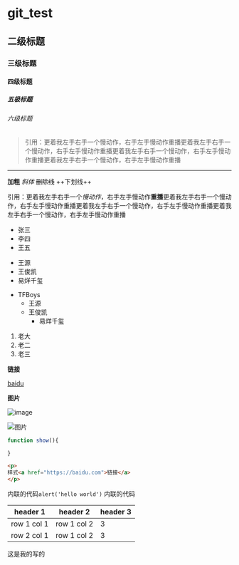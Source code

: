 # git_test

## 二级标题

### 三级标题

#### 四级标题

##### 五极标题

###### 六级标题

>引用：更着我左手右手一个慢动作，右手左手慢动作重播更着我左手右手一个慢动作，右手左手慢动作重播更着我左手右手一个慢动作，右手左手慢动作重播更着我左手右手一个慢动作，右手左手慢动作重播

---

**加粗**
*斜体*
~~删除线~~
++下划线++

引用：更着我左手右手一个*慢动作*，右手左手慢动作**重播**更着我左手右手一个慢动作，右手左手慢动作重播更着我左手右手一个慢动作，右手左手慢动作重播更着我左手右手一个慢动作，右手左手慢动作重播

+ 张三
+ 李四
+ 王五

- 王源
- 王俊凯
- 易烊千玺

+ TFBoys
  - 王源
  - 王俊凯
     - 易烊千玺

1. 老大
2. 老二
3. 老三

**链接**

[baidu](https://baidu.com)

**图片**

![image](http://bbs.sxsram.com/template/wekei_sim_1703_color/images/logo.png)

![图片](http://oi7edk8dy.bkt.com/template/wekei_sim_1703_color/images/logo.png)

```js
function show(){

}
```

```html
<p>
样式<a href="https://baidu.com">链接</a>
</p>
```

内联的代码`alert('hello world')`
内联的代码

header 1 | header 2 | header 3
---|--- | --- |
row 1 col 1 | row 1 col 2 |3
row 2 col 1 | row 1 col 2 |3

这是我的写的


